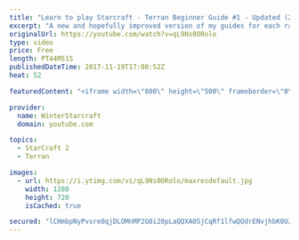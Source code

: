 ```yaml
---
title: "Learn to play Starcraft - Terran Beginner Guide #1 - Updated (2017 LOTV)"
excerpt: "A new and hopefully improved version of my guides for each race where I go over as many basics as possible while doing it live :)  I strongly believe that a super structured guide style is not very helpful compared to watching/playing the game actively.  Feedback is greatly appreciated. -- Watch live"
originalUrl: https://youtube.com/watch?v=qL9Ns0ORolo
type: video
price: Free
length: PT44M51S
publishedDateTime: 2017-11-19T17:08:52Z
heat: 52

featuredContent: "<iframe width=\"800\" height=\"500\" frameborder=\"0\" src=\"https://www.youtube.com/embed/qL9Ns0ORolo\" allow=\"accelerometer; autoplay; encrypted-media; gyroscope; picture-in-picture\" allowfullscreen></iframe>"

provider:
  name: WinterStarcraft
  domain: youtube.com

topics:
  - StarCraft 2
  - Terran

images:
  - url: https://i.ytimg.com/vi/qL9Ns0ORolo/maxresdefault.jpg
    width: 1280
    height: 720
    isCached: true

secured: "lCHmbpNyPvsre0qjDLOMnMP2G0i20pLaQQXA0SjCqRf1lfwQQdrENvjhbK0UJG+PH1L1Yi8zj7q3tZkrHiYqfJbEx3WcpyPzxdX/SsfnNfFfJPM9YRgJD3Y2JfxA3Ifj9mVU+Ahw9EqnntRHOyGP11GGyVd6UvkDamB7K2JuwLHObK+aPUYDAqvr7r3bqIn42Lti4fQecv3Nq9g9nSG+qh3GKuOhDHJs3JZC0km6Kh/iVGRIb3W0ToCX+T+slmOOaw7E30us13gtUZ6l1dajboGE8woOqo5U6t6q6JK5E4at8gW7cYLY5pwvVANavPrkXNmcztHZTV169Kw0/pniJEmlOy/BwSUbVOHuHOErj7h7/0yTv2l98swVq9YnrT8xXxqX85ybiJLjJyYIZ2bJNWdOfekGapUzZ/3gxfCMro8f8CNnaVMBMZkbPrqK68lv;tAbN2BAW6CcvT3QN2nqJfw=="
---
```


